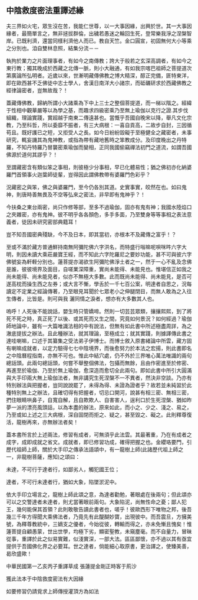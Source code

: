 ## 中陰救度密法重譯述緣

夫三界如火宅，眾生沒在苦，我能仁世尊，以一大事因緣，出興於世。其一大事因緣者，最簡單言之，無非拯拔群倫，出穢若愚迷之輪回生死，登常樂我淨之涅槃智岸。已既利濟，還當同樣利濟他人而已。教自天竺。金口圓宣，初固無何大小等乘之分別也。洎自雙林息照，結集分流－－

執拘於業力之片面理事者，有如今之南傳教；誇大于般若之玄深高調者，有如今之東行教；獨其晚成於西藏之北傳一脈，則小大融通，有如我宗喀巴祖師之菩提道次第廣論所弘明者。近歲以來，世漸明藏傳佛教之博大精深，醇正完備，匪特東洋，即在歐西甚不乏佛徒中志士學人，舍漢日南洋大小諸宗，而砥礪研求於西藏佛教之經律論密者，豈無故哉？！

蓋藏傳佛教，歸納所謂小大諸乘為下中上三士之整個菩提道，而一梯以階之。經緯于性相中觀華嚴等以為學之基，而趣求四級密乘乃至無上瑜伽以克行之證.其步伐組織，理論實踐，實超越于南東二傳遠甚也。當慨乎吾國自晚宋以降，舉凡文化宗教，乃至科哲，所以委靡不振者，有三大病根：一喜自貢高，二故步自封，三因循苟且。既好護已之短，又拒受人之長。如今日紛紛毀礙于至極健全之藏密者，未事研究，輒妄譏其為鬼神教，或指為帶有藏地舊時之笨教成分。及印度晚出之丹特羅，不知丹特羅乃冒襲密乘瑜伽而變相，正同我國偷竊禪法初門之道流，如謂吾國佛源於道何其謬乎？！

至謂藏密含有類似笨之事相，則彼極少分事相，早已化體易性；猶之佛初亦化納婆羅門首領事火迦葉師徒輩，豈得因此謂佛教帶有婆羅門色彩乎？

況藏密之與笨，佛之與婆羅門，至今仍各別其道。史實事實，皎然在也。如曰鬼神，則唐時善無畏及不空等弘來之密法，非早即有鬼神乎？！

今扶桑之東台兩密，尚只作修等部，至多不過瑜伽，固亦有鬼有神；我國水陸焰口之夾雜密，亦有鬼神。彼不明乎各各顏色，多手多面，乃至雙身等等事相之表法意義者，徒因未研究密部典籍耳！

豈不知吾國密典殘缺，今不及日本，即其當初，亦根本不及藏傳之富乎！？

至或不滿於藏方普通鮮持南無阿彌陀佛六字洪名，而特盛行嗡嘛呢唄咪吽六字大明，則因未讀大乘莊嚴寶王經，而不知此六字陀羅尼之要妙功能，甚不可與彼六字佛號妄為軒輊分別也。蓮菩提亦渴欲生阿彌陀佛淨土者之一，然于一心不亂及念佛是誰，彼彼境界及面目，自嗟業深障重，實尚未能得、未能見也。惟堪信正如我之尚未能得、尚未能見者，似亦不無極大多數。此而既尚未能得、尚未能見，是否可遂高枕而操生西之左券；或大言不慚，學舌於一千七百公案，明達者自思之，況每讀定不定業之經論傳著，乃至眼見耳聞於七眾老小之伸腿閉目，而無人敢為之入往生傳者，比皆是。則可與我
灑同情之淚者，想亦有大多數其人也。

嗚呼！人死後不能說話，嬰生時只管嬌啼。然則一切芸芸眾類，攘攘熙熙，到了將死不死之時，真正死了以後、或其死而又生之間，究竟如何景況？如何經過？瑜伽師地論中，雖有一大篇唯識法相的中有說法，但無有如此書中所述極盡周詳，為之澈底提拔之辦法。且此種辦法，就其理論，至極成立；就其實踐，則據譯傳此書之達哇喇嘛，口述于其纂集之受法弟子伊博士。而博士敘入原書緒論中所雲，藏方固有喇嘛成就者，以定力驗得七七中陰境界，而後愈努力於本法之宏揚，則此書即名之中陰曆程指南，亦無不可也。惟此中結穴處，仍不外於三界唯心萬法唯識的兩句總話頭。此兩句總話頭，何嘗不舉整個佛法，包攝而無餘，且由作密進至於修密、再進至於瑜伽、乃至於無上瑜伽，愈深造而愈切全此兩句。即如此書中所引大圓滿與大手印兩大無上瑜伽法者，無非講究生死涅槃不一不異者，然決非空談。乃亦有特別辦法與把握者，豈同說說罷了，未得為得、未證為證者乎？故若並未純習於此種特別無上之辦法，且確切得有把握者，切忌口開河，說甚有相三密、無相三密，捫住眼睛哄鼻子，自寬自解，且自欺欺人、自害害人，逞利口於生死涅槃、猶如昨夢一派的漂亮風頭話，以為本盡的辦法，原來如此，而小之、少之、淺之、易之，乃至或如上述之三大病根，深自固閉而拒之、疑之，甚至毀之、礙之。此則釋尊復活，龍樹再來，亦無辦法者矣！

蓋本書所言於上述兩法，修習有成者，可無須乎此法雲。其最著重，乃在有成者之成字，成即成就之省文。成就者，即已修習功成，確得把握之也。金纓珞要門，引歷代祖師上師，關於大手印之傳承法語頌中，有一龍樹上師(此諸歷代祖上師之一，非龍樹菩薩，應知)之頌曰：

未達，不可行于達者行，如鄙劣人，觸犯國王位；

達者，不可行未達者行，猶如大象，陷墜淤泥中。

依大手印立場言之，龍樹上師此頌之意，為達者勸勉，著眼處在後兩句；但此頌亦可以之交警達者未達者，則尤當著眼前兩句。大象陷泥，尚無性命之憂；鄙人犯王，幾何能保其首領？此則敢敬告讀此書者也，嗟乎！彼歐西形下唯物之邦，後吾幾三千年方得聞大乘佛法者，乃竟先有此醍醐妙寶，出現彼中。而吾震旦，方擁美號，為釋尊教統中，三嫡支之優者，今始從彼，轉輸而得之，亦未免慚且愧矣！惟蓮菩提自顧愚蒙，世出世學，均極下劣，顯密聖教，未窺塵毫。而不自量力，冒昧從事，重譯於此之似易實難，似淺實深，一部大法。區區鄙懷，亦不過以其有亟宜提供于吾國佛化界之必要耳。世之達者，倘能細心取原書，更治譯之，使臻美善，曷欣盛歟！

中華民國第一乙亥丙子重譯草成 張蓮提金剛正時客于荊沙

獲此法本于中陰救度密法有大因緣

如要修習仍請覓求上師傳授灌頂方為如法